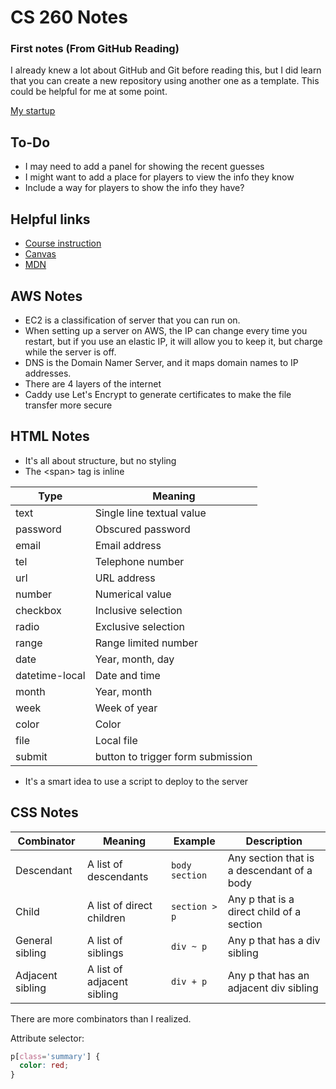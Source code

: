 # CS 260 Notes

### First notes (From GitHub Reading)
I already knew a lot about GitHub and Git before reading this, but I did learn that you can create a new repository using another one as a template. This could be helpful for me at some point.

[My startup](http://18.233.173.238)

## To-Do
- I may need to add a panel for showing the recent guesses
- I might want to add a place for players to view the info they know
- Include a way for players to show the info they have?

## Helpful links

- [Course instruction](https://github.com/webprogramming260)
- [Canvas](https://byu.instructure.com)
- [MDN](https://developer.mozilla.org)

## AWS Notes
- EC2 is a classification of server that you can run on.
- When setting up a server on AWS, the IP can change every time you restart, but if you use an elastic IP, it will allow you to keep it, but charge while the server is off.
- DNS is the Domain Namer Server, and it maps domain names to IP addresses.
- There are 4 layers of the internet
- Caddy use Let's Encrypt to generate certificates to make the file transfer more secure

## HTML Notes
- It's all about structure, but no styling
- The \<span> tag is inline

| Type           | Meaning                           |
| -------------- | --------------------------------- |
| text           | Single line textual value         |
| password       | Obscured password                 |
| email          | Email address                     |
| tel            | Telephone number                  |
| url            | URL address                       |
| number         | Numerical value                   |
| checkbox       | Inclusive selection               |
| radio          | Exclusive selection               |
| range          | Range limited number              |
| date           | Year, month, day                  |
| datetime-local | Date and time                     |
| month          | Year, month                       |
| week           | Week of year                      |
| color          | Color                             |
| file           | Local file                        |
| submit         | button to trigger form submission |

- It's a smart idea to use a script to deploy to the server

## CSS Notes

| Combinator       | Meaning                    | Example        | Description                                |
| ---------------- | -------------------------- | -------------- | ------------------------------------------ |
| Descendant       | A list of descendants      | `body section` | Any section that is a descendant of a body |
| Child            | A list of direct children  | `section > p`  | Any p that is a direct child of a section  |
| General sibling  | A list of siblings         | `div ~ p`      | Any p that has a div sibling               |
| Adjacent sibling | A list of adjacent sibling | `div + p`      | Any p that has an adjacent div sibling     |

There are more combinators than I realized.

Attribute selector:
```css
p[class='summary'] {
  color: red;
}
```
